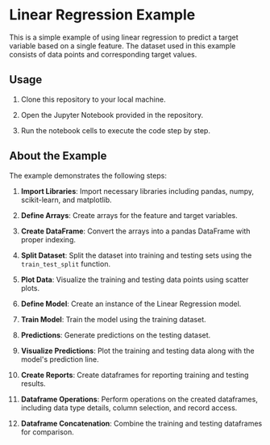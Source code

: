 # Linear Regression Example

This is a simple example of using linear regression to predict a target variable based on a single feature. The dataset used in this example consists of data points and corresponding target values.

## Usage

1. Clone this repository to your local machine.

2. Open the Jupyter Notebook provided in the repository.

3. Run the notebook cells to execute the code step by step.

## About the Example

The example demonstrates the following steps:

1. **Import Libraries**: Import necessary libraries including pandas, numpy, scikit-learn, and matplotlib.

2. **Define Arrays**: Create arrays for the feature and target variables.

3. **Create DataFrame**: Convert the arrays into a pandas DataFrame with proper indexing.

4. **Split Dataset**: Split the dataset into training and testing sets using the `train_test_split` function.

5. **Plot Data**: Visualize the training and testing data points using scatter plots.

6. **Define Model**: Create an instance of the Linear Regression model.

7. **Train Model**: Train the model using the training dataset.

8. **Predictions**: Generate predictions on the testing dataset.

9. **Visualize Predictions**: Plot the training and testing data along with the model's prediction line.

10. **Create Reports**: Create dataframes for reporting training and testing results.

11. **Dataframe Operations**: Perform operations on the created dataframes, including data type details, column selection, and record access.

12. **Dataframe Concatenation**: Combine the training and testing dataframes for comparison.

